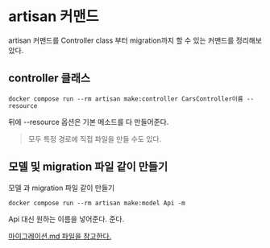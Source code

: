 # artisan 커맨드
artisan 커맨드를 Controller class 부터 migration까지 할 수 있는 커맨드를 정리해보았다.


## controller 클래스

```
docker compose run --rm artisan make:controller CarsController이름 --resource
```

뒤에 --resource 옵션은 기본 메소드를 다 만들어준다.

> 모두 특정 경로에 직접 파일을 만들 수도 있다.



## 모델 및 migration 파일 같이 만들기

모델 과 migration 파일 같이 만들기
```
docker compose run --rm artisan make:model Api -m
```

Api  대신 원하는 이름을 넣어준다. 준다.

[마이그레이션.md 파일을 참고한다.](./마이그레이션.md)




